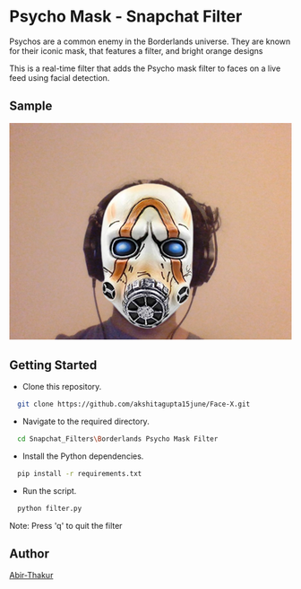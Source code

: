 
# Psycho Mask - Snapchat Filter
Psychos are a common enemy in the Borderlands universe.
They are known for their iconic mask, that features a 
filter, and bright orange designs

This is a  real-time filter that adds the Psycho mask 
filter to faces on a live feed using facial detection.
## Sample

![sample](output.png)

## Getting Started

* Clone this repository.
```bash
  git clone https://github.com/akshitagupta15june/Face-X.git
```
* Navigate to the required directory.
```bash
  cd Snapchat_Filters\Borderlands Psycho Mask Filter
```
* Install the Python dependencies.

```bash
  pip install -r requirements.txt
```
* Run the script.
```bash
  python filter.py
```

Note: Press 'q' to quit the filter
## Author

[Abir-Thakur](https://github.com/Inferno2211)

